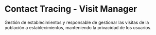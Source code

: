 # Contact Tracing - Visit Manager
Gestión de establecimientos y responsable de gestionar las visitas de la población a establecimientos, manteniendo la privacidad de los usuarios.
